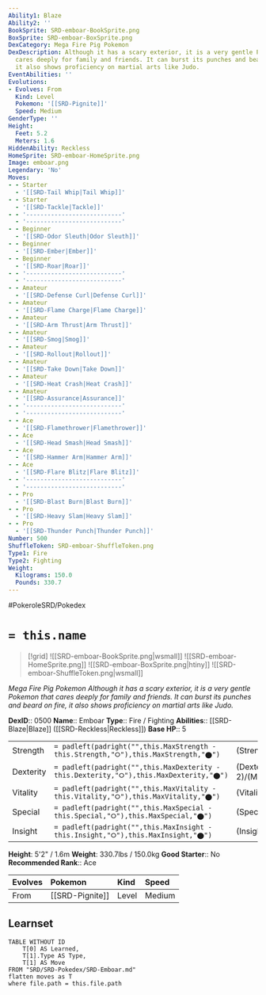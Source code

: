 ```yaml
---
Ability1: Blaze
Ability2: ''
BookSprite: SRD-emboar-BookSprite.png
BoxSprite: SRD-emboar-BoxSprite.png
DexCategory: Mega Fire Pig Pokemon
DexDescription: Although it has a scary exterior, it is a very gentle Pokemon that
  cares deeply for family and friends. It can burst its punches and beard on fire,
  it also shows proficiency on martial arts like Judo.
EventAbilities: ''
Evolutions:
- Evolves: From
  Kind: Level
  Pokemon: '[[SRD-Pignite]]'
  Speed: Medium
GenderType: ''
Height:
  Feet: 5.2
  Meters: 1.6
HiddenAbility: Reckless
HomeSprite: SRD-emboar-HomeSprite.png
Image: emboar.png
Legendary: 'No'
Moves:
- - Starter
  - '[[SRD-Tail Whip|Tail Whip]]'
- - Starter
  - '[[SRD-Tackle|Tackle]]'
- - '---------------------------'
  - '---------------------------'
- - Beginner
  - '[[SRD-Odor Sleuth|Odor Sleuth]]'
- - Beginner
  - '[[SRD-Ember|Ember]]'
- - Beginner
  - '[[SRD-Roar|Roar]]'
- - '---------------------------'
  - '---------------------------'
- - Amateur
  - '[[SRD-Defense Curl|Defense Curl]]'
- - Amateur
  - '[[SRD-Flame Charge|Flame Charge]]'
- - Amateur
  - '[[SRD-Arm Thrust|Arm Thrust]]'
- - Amateur
  - '[[SRD-Smog|Smog]]'
- - Amateur
  - '[[SRD-Rollout|Rollout]]'
- - Amateur
  - '[[SRD-Take Down|Take Down]]'
- - Amateur
  - '[[SRD-Heat Crash|Heat Crash]]'
- - Amateur
  - '[[SRD-Assurance|Assurance]]'
- - '---------------------------'
  - '---------------------------'
- - Ace
  - '[[SRD-Flamethrower|Flamethrower]]'
- - Ace
  - '[[SRD-Head Smash|Head Smash]]'
- - Ace
  - '[[SRD-Hammer Arm|Hammer Arm]]'
- - Ace
  - '[[SRD-Flare Blitz|Flare Blitz]]'
- - '---------------------------'
  - '---------------------------'
- - Pro
  - '[[SRD-Blast Burn|Blast Burn]]'
- - Pro
  - '[[SRD-Heavy Slam|Heavy Slam]]'
- - Pro
  - '[[SRD-Thunder Punch|Thunder Punch]]'
Number: 500
ShuffleToken: SRD-emboar-ShuffleToken.png
Type1: Fire
Type2: Fighting
Weight:
  Kilograms: 150.0
  Pounds: 330.7
---
```


#PokeroleSRD/Pokedex

# `= this.name`

> [!grid]
> ![[SRD-emboar-BookSprite.png|wsmall]]
> ![[SRD-emboar-HomeSprite.png]]
> ![[SRD-emboar-BoxSprite.png|htiny]]
> ![[SRD-emboar-ShuffleToken.png|wsmall]]


*Mega Fire Pig Pokemon*
*Although it has a scary exterior, it is a very gentle Pokemon that cares deeply for family and friends. It can burst its punches and beard on fire, it also shows proficiency on martial arts like Judo.*

**DexID**:: 0500
**Name**:: Emboar
**Type**:: Fire / Fighting
**Abilities**:: [[SRD-Blaze|Blaze]] ([[SRD-Reckless|Reckless]])
**Base HP**:: 5

|           |                                                                                        |                                          |
| --------- | -------------------------------------------------------------------------------------- | ---------------------------------------- |
| Strength  | `= padleft(padright("",this.MaxStrength - this.Strength,"⭘"),this.MaxStrength,"⬤")`    | (Strength::3)/(MaxStrength::7)   |
| Dexterity | `= padleft(padright("",this.MaxDexterity - this.Dexterity,"⭘"),this.MaxDexterity,"⬤")` | (Dexterity:: 2)/(MaxDexterity::4) |
| Vitality  | `= padleft(padright("",this.MaxVitality - this.Vitality,"⭘"),this.MaxVitality,"⬤")`    | (Vitality::2)/(MaxVitality::4)   |
| Special   | `= padleft(padright("",this.MaxSpecial - this.Special,"⭘"),this.MaxSpecial,"⬤")`       | (Special::3)/(MaxSpecial::6)     |
| Insight   | `= padleft(padright("",this.MaxInsight - this.Insight,"⭘"),this.MaxInsight,"⬤")`       | (Insight::2)/(MaxInsight::4)     |

**Height**: 5'2" / 1.6m
**Weight**: 330.7lbs / 150.0kg
**Good Starter**:: No
**Recommended Rank**:: Ace

| Evolves   | Pokemon         | Kind   | Speed   |
|:----------|:----------------|:-------|:--------|
| From      | [[SRD-Pignite]] | Level  | Medium  |

## Learnset

```dataview
TABLE WITHOUT ID
    T[0] AS Learned,
    T[1].Type AS Type,
    T[1] AS Move
FROM "SRD/SRD-Pokedex/SRD-Emboar.md"
flatten moves as T
where file.path = this.file.path
```
